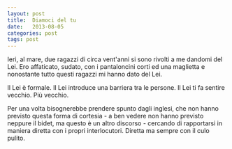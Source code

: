```yaml
---
layout: post
title:  Diamoci del tu
date:   2013-08-05
categories: post
tags: post
---
```

Ieri, al mare, due ragazzi di circa vent'anni si sono rivolti a me dandomi del Lei.
Ero affaticato, sudato, con i pantaloncini corti ed una maglietta e nonostante tutto questi ragazzi mi hanno dato del Lei.

Il Lei è formale. Il Lei introduce una barriera tra le persone. Il Lei ti fa sentire vecchio. Più vecchio.

Per una volta bisognerebbe prendere spunto dagli inglesi, che non hanno previsto questa forma di cortesia - a ben vedere non hanno previsto neppure il bidet, 
ma questo è un altro discorso - cercando di rapportarsi in maniera diretta con i propri interlocutori. Diretta ma sempre con il culo pulito.